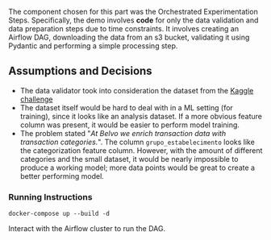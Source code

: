 The component chosen for this part was the Orchestrated Experimentation Steps. Specifically, the demo involves **code** for only the data validation and data preparation steps due to time constraints. It involves creating an Airflow DAG, downloading the data from an s3 bucket, validating it using Pydantic and performing a simple processing step.
## Assumptions and Decisions
- The data validator took into consideration the dataset from the [Kaggle challenge](https://www.kaggle.com/datasets/sufyant/brazilian-real-bank-dataset)
- The dataset itself would be hard to deal with in a ML setting (for training), since it looks like an analysis dataset. If a more obvious feature column was present, it would be easier to perform model training.
- The problem stated "*At Belvo we enrich transaction data with transaction categories.*". The column `grupo_estabelecimento` looks like the categorization feature column. However, with the amount of different categories and the small dataset, it would be nearly impossible to produce a working model; more data points would be great to create a better performing model. 

### Running Instructions
```
docker-compose up --build -d
```
Interact with the Airflow cluster to run the DAG.